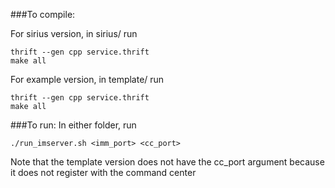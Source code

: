 ###To compile:

For sirius version, in sirius/ run
```
thrift --gen cpp service.thrift
make all
```

For example version, in template/ run 
```
thrift --gen cpp service.thrift
make all
```

###To run:
In either folder, run
```
./run_imserver.sh <imm_port> <cc_port>
```
Note that the template version does not have the cc_port argument because it does not register with the command center
